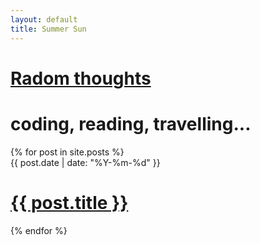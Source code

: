 ```yaml
---
layout: default
title: Summer Sun
---
```

<div>
<hgroup>
    <h1 class="site-title">
      <a href="/" title="Everything">Radom thoughts</a></h1>
    <h1 class="site-description">coding, reading, travelling...</h1>
  </hgroup>
  <div class="entry">
    {% for post in site.posts %}
    <div class="date">{{ post.date | date: "%Y-%m-%d" }}</div>
    <h1><a href="{{ post.url }}">{{ post.title }}</a></h1>
    {% endfor %}
    </div>
    <footer class="entry-meta">
    </footer>
</div>